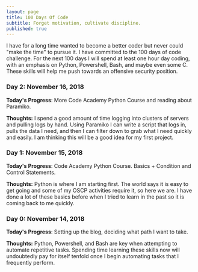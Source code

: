 ```yaml
---
layout: page
title: 100 Days Of Code
subtitle: Forget motivation, cultivate discipline.
published: true
---
```


I have for a long time wanted to become a better coder but never could "make the time" to pursue it. I have committed to the 100 days of code challenge. For the next 100 days I will spend at least one hour day coding, with an emphasis on Python, Powershell, Bash, and maybe even some C. These skills will help me push towards an offensive security position. 

### Day 2: November 16, 2018 

**Today's Progress**: More Code Academy Python Course and reading about Paramiko.

**Thoughts:** I spend a good amount of time logging into clusters of servers and pulling logs by hand. Using Paramiko I can write a script that logs in, pulls the data I need, and then I can filter down to grab what I need quickly and easily. I am thinking this will be a good idea for my first project. 

### Day 1: November 15, 2018 

**Today's Progress**: Code Academy Python Course. Basics + Condition and Control Statements.

**Thoughts:** Python is where I am starting first. The world says it is easy to get going and some of my OSCP activities require it, so here we are. I have done a lot of these basics before when I tried to learn in the past so it is coming back to me quickly.

### Day 0: November 14, 2018 

**Today's Progress**: Setting up the blog, deciding what path I want to take. 

**Thoughts:** Python, Powershell, and Bash are key when attempting to automate repetitive tasks. Spending time learning these skills now will undoubtedly pay for itself tenfold once I begin automating tasks that I frequently perform. 

<!---

# 100 Days Of Code - Log

### Day 0: February 30, 2016 (Example 1)
##### (delete me or comment me out)

**Today's Progress**: Fixed CSS, worked on canvas functionality for the app.

**Thoughts:** I really struggled with CSS, but, overall, I feel like I am slowly getting better at it. Canvas is still new for me, but I managed to figure out some basic functionality.

**Link to work:** [Calculator App](http://www.example.com)

### Day 0: February 30, 2016 (Example 2)
##### (delete me or comment me out)

**Today's Progress**: Fixed CSS, worked on canvas functionality for the app.

**Thoughts**: I really struggled with CSS, but, overall, I feel like I am slowly getting better at it. Canvas is still new for me, but I managed to figure out some basic functionality.

**Link(s) to work**: [Calculator App](http://www.example.com)


### Day 1: June 27, Monday

**Today's Progress**: I've gone through many exercises on FreeCodeCamp.

**Thoughts** I've recently started coding, and it's a great feeling when I finally solve an algorithm challenge after a lot of attempts and hours spent.

**Link(s) to work**
1. [Find the Longest Word in a String](https://www.freecodecamp.com/challenges/find-the-longest-word-in-a-string)
2. [Title Case a Sentence](https://www.freecodecamp.com/challenges/title-case-a-sentence)
--->
